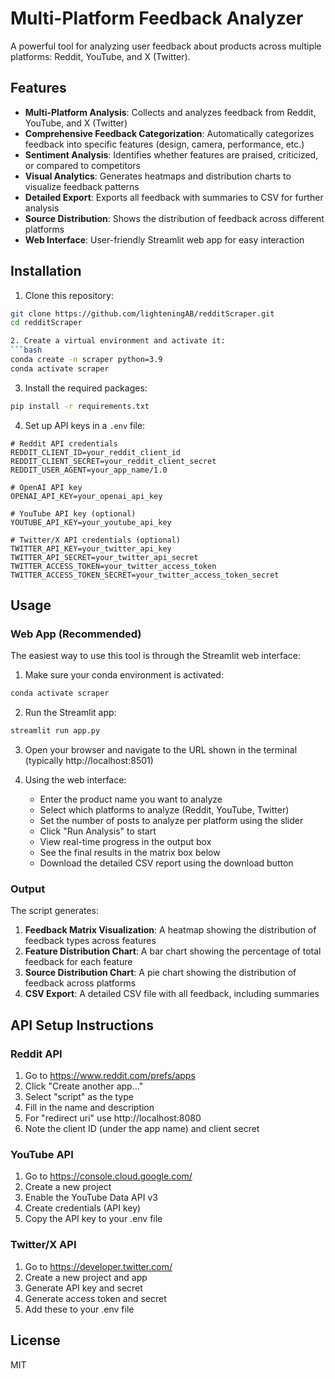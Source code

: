 # Multi-Platform Feedback Analyzer

A powerful tool for analyzing user feedback about products across multiple platforms: Reddit, YouTube, and X (Twitter).

## Features

- **Multi-Platform Analysis**: Collects and analyzes feedback from Reddit, YouTube, and X (Twitter)
- **Comprehensive Feedback Categorization**: Automatically categorizes feedback into specific features (design, camera, performance, etc.)
- **Sentiment Analysis**: Identifies whether features are praised, criticized, or compared to competitors
- **Visual Analytics**: Generates heatmaps and distribution charts to visualize feedback patterns
- **Detailed Export**: Exports all feedback with summaries to CSV for further analysis
- **Source Distribution**: Shows the distribution of feedback across different platforms
- **Web Interface**: User-friendly Streamlit web app for easy interaction

## Installation

1. Clone this repository:
```bash
git clone https://github.com/lighteningAB/redditScraper.git
cd redditScraper

2. Create a virtual environment and activate it:
```bash
conda create -n scraper python=3.9
conda activate scraper
```

3. Install the required packages:
```bash
pip install -r requirements.txt
```

4. Set up API keys in a `.env` file:
```
# Reddit API credentials
REDDIT_CLIENT_ID=your_reddit_client_id
REDDIT_CLIENT_SECRET=your_reddit_client_secret
REDDIT_USER_AGENT=your_app_name/1.0

# OpenAI API key
OPENAI_API_KEY=your_openai_api_key

# YouTube API key (optional)
YOUTUBE_API_KEY=your_youtube_api_key

# Twitter/X API credentials (optional)
TWITTER_API_KEY=your_twitter_api_key
TWITTER_API_SECRET=your_twitter_api_secret
TWITTER_ACCESS_TOKEN=your_twitter_access_token
TWITTER_ACCESS_TOKEN_SECRET=your_twitter_access_token_secret
```

## Usage

### Web App (Recommended)

The easiest way to use this tool is through the Streamlit web interface:

1. Make sure your conda environment is activated:
```bash
conda activate scraper
```

2. Run the Streamlit app:
```bash
streamlit run app.py
```

3. Open your browser and navigate to the URL shown in the terminal (typically http://localhost:8501)

4. Using the web interface:
   - Enter the product name you want to analyze
   - Select which platforms to analyze (Reddit, YouTube, Twitter)
   - Set the number of posts to analyze per platform using the slider
   - Click "Run Analysis" to start
   - View real-time progress in the output box
   - See the final results in the matrix box below
   - Download the detailed CSV report using the download button


### Output

The script generates:

1. **Feedback Matrix Visualization**: A heatmap showing the distribution of feedback types across features
2. **Feature Distribution Chart**: A bar chart showing the percentage of total feedback for each feature
3. **Source Distribution Chart**: A pie chart showing the distribution of feedback across platforms
4. **CSV Export**: A detailed CSV file with all feedback, including summaries

## API Setup Instructions

### Reddit API

1. Go to https://www.reddit.com/prefs/apps
2. Click "Create another app..."
3. Select "script" as the type
4. Fill in the name and description
5. For "redirect uri" use http://localhost:8080
6. Note the client ID (under the app name) and client secret

### YouTube API

1. Go to https://console.cloud.google.com/
2. Create a new project
3. Enable the YouTube Data API v3
4. Create credentials (API key)
5. Copy the API key to your .env file

### Twitter/X API

1. Go to https://developer.twitter.com/
2. Create a new project and app
3. Generate API key and secret
4. Generate access token and secret
5. Add these to your .env file

## License

MIT 
